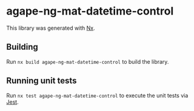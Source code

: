 # agape-ng-mat-datetime-control

This library was generated with [Nx](https://nx.dev).

## Building

Run `nx build agape-ng-mat-datetime-control` to build the library.

## Running unit tests

Run `nx test agape-ng-mat-datetime-control` to execute the unit tests via [Jest](https://jestjs.io).
